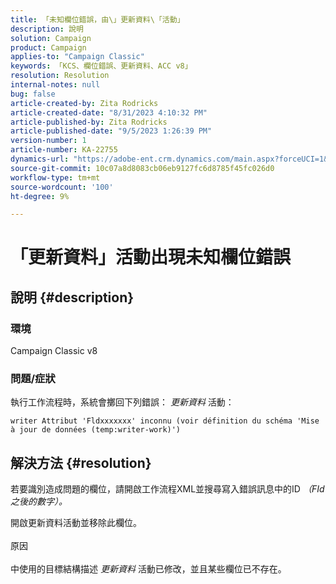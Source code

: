 ```yaml
---
title: 「未知欄位錯誤，由\」更新資料\「活動」
description: 說明
solution: Campaign
product: Campaign
applies-to: "Campaign Classic"
keywords: 「KCS、欄位錯誤、更新資料、ACC v8」
resolution: Resolution
internal-notes: null
bug: false
article-created-by: Zita Rodricks
article-created-date: "8/31/2023 4:10:32 PM"
article-published-by: Zita Rodricks
article-published-date: "9/5/2023 1:26:39 PM"
version-number: 1
article-number: KA-22755
dynamics-url: "https://adobe-ent.crm.dynamics.com/main.aspx?forceUCI=1&pagetype=entityrecord&etn=knowledgearticle&id=ce93f6e4-1848-ee11-be6d-6045bd0061cb"
source-git-commit: 10c07a8d8083cb06eb9127fc6d8785f45fc026d0
workflow-type: tm+mt
source-wordcount: '100'
ht-degree: 9%

---
```


# 「更新資料」活動出現未知欄位錯誤

## 說明 {#description}


### 環境

Campaign Classic v8

### 問題/症狀

執行工作流程時，系統會擲回下列錯誤： *更新資料* 活動：

`writer Attribut 'Fldxxxxxxx' inconnu (voir définition du schéma 'Mise à jour de données (temp:writer-work)')`


## 解決方法 {#resolution}


若要識別造成問題的欄位，請開啟工作流程XML並搜尋寫入錯誤訊息中的ID *（FId之後的數字）。*

開啟更新資料活動並移除此欄位。
<br><br>原因<br><br>
中使用的目標結構描述 *更新資料* 活動已修改，並且某些欄位已不存在。
